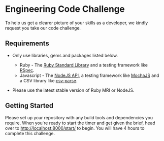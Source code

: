 # Engineering Code Challenge

To help us get a clearer picture of your skills as a developer, we kindly request you take our code challenge.

## Requirements

* Only use libraries, gems and packages listed below.

  * Ruby - The [Ruby Standard Library](https://ruby-doc.org/stdlib-2.4.0/) and a testing framework like [RSpec](https://github.com/rspec/rspec).
  * Javascript - The [NodeJS API](https://nodejs.org/api/), a testing framework like [MochaJS](https://mochajs.org/) and a CSV library like [csv-parse](https://www.npmjs.com/package/csv-parse).

* Please use the latest stable version of Ruby MRI or NodeJS.

## Getting Started

Please set up your repository with any build tools and dependencies you require. When you're ready to start the timer and get given the brief, head over to [http://localhost:8000/start/](http://localhost:8000/start/) to begin. You will have 4 hours to complete this challenge.
